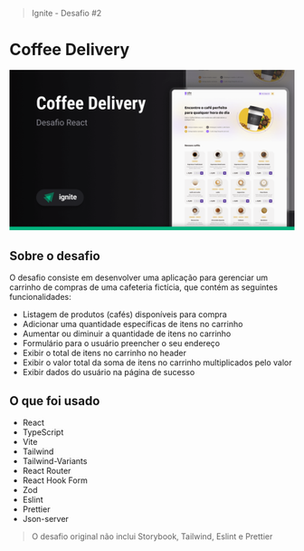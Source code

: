 > Ignite - Desafio #2

# Coffee Delivery

<img src=".github/assets/coffee-delivery.png" />

## Sobre o desafio

O desafio consiste em desenvolver uma aplicação para gerenciar um carrinho de compras de uma cafeteria fictícia, que contém as seguintes funcionalidades:

- Listagem de produtos (cafés) disponíveis para compra
- Adicionar uma quantidade específicas de itens no carrinho
- Aumentar ou diminuir a quantidade de itens no carrinho
- Formulário para o usuário preencher o seu endereço
- Exibir o total de itens no carrinho no header
- Exibir o valor total da soma de itens no carrinho multiplicados pelo valor
- Exibir dados do usuário na página de sucesso

## O que foi usado

- React
- TypeScript
- Vite
- Tailwind
- Tailwind-Variants
- React Router
- React Hook Form
- Zod
- Eslint
- Prettier
- Json-server

> O desafio original não inclui Storybook, Tailwind, Eslint e Prettier
